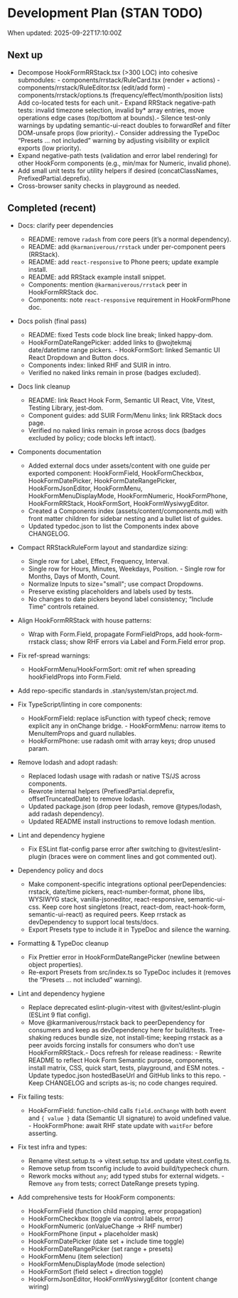 # Development Plan (STAN TODO)

When updated: 2025-09-22T17:10:00Z

## Next up
- Decompose HookFormRRStack.tsx (>300 LOC) into cohesive submodules: - components/rrstack/RuleCard.tsx (render + actions) - components/rrstack/RuleEditor.tsx (edit/add form) - components/rrstack/options.ts (frequency/effect/month/position lists) Add co-located tests for each unit.- Expand RRStack negative-path tests: invalid timezone selection, invalid by\* array entries, move operations edge cases (top/bottom at bounds).- Silence test-only warnings by updating semantic-ui-react doubles to forwardRef and filter DOM-unsafe props (low priority).- Consider addressing the TypeDoc “Presets … not included” warning by adjusting visibility or explicit exports (low priority).
- Expand negative-path tests (validation and error label rendering) for other HookForm components (e.g., min/max for Numeric, invalid phone).
- Add small unit tests for utility helpers if desired (concatClassNames, PrefixedPartial.deprefix).
- Cross-browser sanity checks in playground as needed.

## Completed (recent)

- Docs: clarify peer dependencies
  - README: remove `radash` from core peers (it’s a normal dependency).
  - README: add `@karmaniverous/rrstack` under per-component peers (RRStack).
  - README: add `react-responsive` to Phone peers; update example install.
  - README: add RRStack example install snippet.
  - Components: mention `@karmaniverous/rrstack` peer in HookFormRRStack doc.
  - Components: note `react-responsive` requirement in HookFormPhone doc.

- Docs polish (final pass)
  - README: fixed Tests code block line break; linked happy-dom.
  - HookFormDateRangePicker: added links to @wojtekmaj date/datetime range pickers.  - HookFormSort: linked Semantic UI React Dropdown and Button docs.
  - Components index: linked RHF and SUIR in intro.
  - Verified no naked links remain in prose (badges excluded).
- Docs link cleanup
  - README: link React Hook Form, Semantic UI React, Vite, Vitest, Testing Library, jest‑dom.
  - Component guides: add SUIR Form/Menu links; link RRStack docs page.
  - Verified no naked links remain in prose across docs (badges excluded by policy; code blocks left intact).

- Components documentation
  - Added external docs under assets/content with one guide per exported component: HookFormField, HookFormCheckbox, HookFormDatePicker, HookFormDateRangePicker, HookFormJsonEditor, HookFormMenu, HookFormMenuDisplayMode, HookFormNumeric, HookFormPhone, HookFormRRStack, HookFormSort, HookFormWysiwygEditor.
  - Created a Components index (assets/content/components.md) with front matter children for sidebar nesting and a bullet list of guides.
  - Updated typedoc.json to list the Components index above CHANGELOG.
- Compact RRStackRuleForm layout and standardize sizing:
  - Single row for Label, Effect, Frequency, Interval.
  - Single row for Hours, Minutes, Weekdays, Position. - Single row for Months, Days of Month, Count.
  - Normalize Inputs to size="small"; use compact Dropdowns.
  - Preserve existing placeholders and labels used by tests.
  - No changes to date pickers beyond label consistency; “Include Time” controls retained.

- Align HookFormRRStack with house patterns:
  - Wrap with Form.Field, propagate FormFieldProps, add hook-form-rrstack class; show RHF errors via Label and Form.Field error prop.
- Fix ref-spread warnings:
  - HookFormMenu/HookFormSort: omit ref when spreading hookFieldProps into Form.Field.
- Add repo-specific standards in .stan/system/stan.project.md.

- Fix TypeScript/linting in core components:
  - HookFormField: replace isFunction with typeof check; remove explicit any in onChange bridge. - HookFormMenu: narrow items to MenuItemProps and guard nullables.
  - HookFormPhone: use radash omit with array keys; drop unused param.
- Remove lodash and adopt radash:
  - Replaced lodash usage with radash or native TS/JS across components.
  - Rewrote internal helpers (PrefixedPartial.deprefix, offsetTruncatedDate) to remove lodash.
  - Updated package.json (drop peer lodash, remove @types/lodash, add radash dependency).
  - Updated README install instructions to remove lodash mention.

- Lint and dependency hygiene
  - Fix ESLint flat-config parse error after switching to @vitest/eslint-plugin (braces were on comment lines and got commented out).

- Dependency policy and docs
  - Make component-specific integrations optional peerDependencies: rrstack, date/time pickers, react-number-format, phone libs, WYSIWYG stack, vanilla-jsoneditor, react-responsive, semantic-ui-css. Keep core host singletons (react, react-dom, react-hook-form, semantic-ui-react) as required peers. Keep rrstack as devDependency to support local tests/docs.
  - Export Presets type to include it in TypeDoc and silence the warning.

- Formatting & TypeDoc cleanup
  - Fix Prettier error in HookFormDateRangePicker (newline between object properties).
  - Re-export Presets from src/index.ts so TypeDoc includes it (removes the “Presets … not included” warning).
- Lint and dependency hygiene
  - Replace deprecated eslint-plugin-vitest with @vitest/eslint-plugin (ESLint 9 flat config).
  - Move @karmaniverous/rrstack back to peerDependency for consumers and keep as devDependency here for build/tests. Tree-shaking reduces bundle size, not install-time; keeping rrstack as a peer avoids forcing installs for consumers who don’t use HookFormRRStack.- Docs refresh for release readiness: - Rewrite README to reflect Hook Form Semantic purpose, components, install matrix, CSS, quick start, tests, playground, and ESM notes. - Update typedoc.json hostedBaseUrl and GitHub links to this repo. - Keep CHANGELOG and scripts as-is; no code changes required.

- Fix failing tests:
  - HookFormField: function-child calls `field.onChange` with both event and `{ value }` data (Semantic UI signature) to avoid undefined value. - HookFormPhone: await RHF state update with `waitFor` before asserting.

- Fix test infra and types:
  - Rename vitest.setup.ts → vitest.setup.tsx and update vitest.config.ts.
  - Remove setup from tsconfig include to avoid build/typecheck churn.
  - Rework mocks without `any`; add typed stubs for external widgets. - Remove `any` from tests; correct DateRange presets typing.
- Add comprehensive tests for HookForm components:
  - HookFormField (function child mapping, error propagation)
  - HookFormCheckbox (toggle via control labels, error)
  - HookFormNumeric (onValueChange → RHF number)
  - HookFormPhone (input + placeholder mask)
  - HookFormDatePicker (date set + include time toggle)
  - HookFormDateRangePicker (set range + presets)
  - HookFormMenu (item selection)
  - HookFormMenuDisplayMode (mode selection)
  - HookFormSort (field select + direction toggle)
  - HookFormJsonEditor, HookFormWysiwygEditor (content change wiring)
